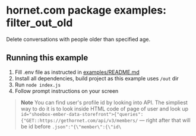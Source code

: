 # hornet.com package examples: filter_out_old

Delete conversations with people older than specified age.

## Running this example

1. Fill .env file as instructed in [examples/README.md](../README.md)
2. Install all dependencies, build project as this example uses `/out` dir
3. Run `node index.js`
4. Follow prompt instructions on your screen

> **Note**
> You can find user's profile id by looking into API. The simpliest way to do it is to look inside HTML code of page of user and look up `id="shoebox-ember-data-storefront">{"queries":{"GET::https://gethornet.com/api/v3/members/` — right after that will be id before `.json":"{\"member\":{\"id\`
